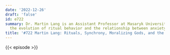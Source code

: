 ```yaml
---
date: '2022-12-26'
draft: 'false'
id: e722
summary: Dr. Martin Lang is an Assistant Professor at Masaryk University investigating
  the evolution of ritual behavior and the relationship between anxiety and rituals.
title: '#722 Martin Lang: Rituals, Synchrony, Moralizing Gods, and the Study of Religion'
---
```

{{< episode >}}
